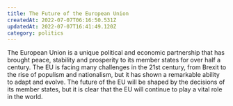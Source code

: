 ```yaml
---
title: The Future of the European Union
createdAt: 2022-07-07T06:16:50.531Z
updatedAt: 2022-07-07T16:41:49.120Z
category: politics
---
```


The European Union is a unique political and economic partnership that has brought peace, stability and prosperity to its member states for over half a century. The EU is facing many challenges in the 21st century, from Brexit to the rise of populism and nationalism, but it has shown a remarkable ability to adapt and evolve. The future of the EU will be shaped by the decisions of its member states, but it is clear that the EU will continue to play a vital role in the world.
